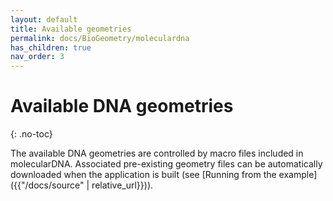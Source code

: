 ```yaml
---
layout: default
title: Available geometries
permalink: docs/BioGeometry/moleculardna
has_children: true
nav_order: 3
---
```


# Available DNA geometries
{: .no-toc}

The available DNA geometries are controlled by macro files included in molecularDNA. 
Associated pre-existing geometry files can be automatically downloaded when the application is built (see [Running from the example]({{"/docs/source" | relative_url}})). 

